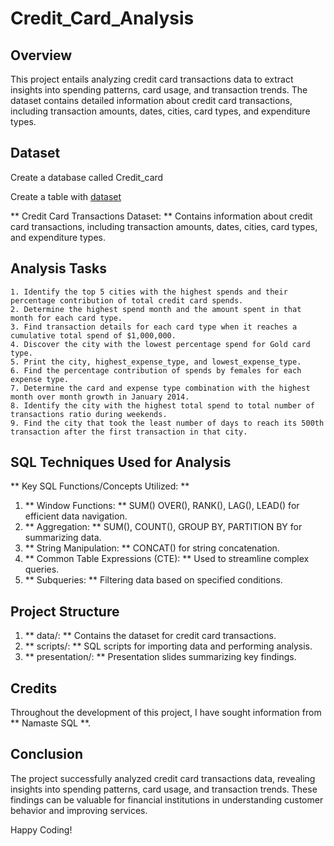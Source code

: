 # Credit_Card_Analysis

## Overview

This project entails analyzing credit card transactions data to extract insights into spending patterns, card usage, and transaction trends. The dataset contains detailed information about credit card transactions, including transaction amounts, dates, cities, card types, and expenditure types.

## Dataset

Create a database called Credit_card

Create a table with [dataset](https://github.com/Tamil-Selvan-R/Credit_Card_Analysis/tree/main/Dataset)

  
  ** Credit Card Transactions Dataset: **
        Contains information about credit card transactions, including transaction amounts, dates, cities, card types, and expenditure types.

 
 ## Analysis Tasks 

    1. Identify the top 5 cities with the highest spends and their percentage contribution of total credit card spends.
    2. Determine the highest spend month and the amount spent in that month for each card type.
    3. Find transaction details for each card type when it reaches a cumulative total spend of $1,000,000.
    4. Discover the city with the lowest percentage spend for Gold card type.
    5. Print the city, highest_expense_type, and lowest_expense_type.
    6. Find the percentage contribution of spends by females for each expense type.
    7. Determine the card and expense type combination with the highest month over month growth in January 2014.
    8. Identify the city with the highest total spend to total number of transactions ratio during weekends.
    9. Find the city that took the least number of days to reach its 500th transaction after the first transaction in that city.

## SQL Techniques Used for Analysis

** Key SQL Functions/Concepts Utilized: **

 1.  ** Window Functions: ** SUM() OVER(), RANK(), LAG(), LEAD() for efficient data navigation.
 2.  ** Aggregation: ** SUM(), COUNT(), GROUP BY, PARTITION BY for summarizing data.
 3.  ** String Manipulation: ** CONCAT() for string concatenation.
 4.  ** Common Table Expressions (CTE): ** Used to streamline complex queries.
 5.  ** Subqueries: ** Filtering data based on specified conditions.

## Project Structure 

   1. ** data/: ** Contains the dataset for credit card transactions.
   2. ** scripts/: ** SQL scripts for importing data and performing analysis.
   3. ** presentation/: ** Presentation slides summarizing key findings.

## Credits

Throughout the development of this project, I have sought information from ** Namaste SQL **.

## Conclusion

The project successfully analyzed credit card transactions data, revealing insights into spending patterns, card usage, and transaction trends. These findings can be valuable for financial institutions in understanding customer behavior and improving services.

Happy Coding!
